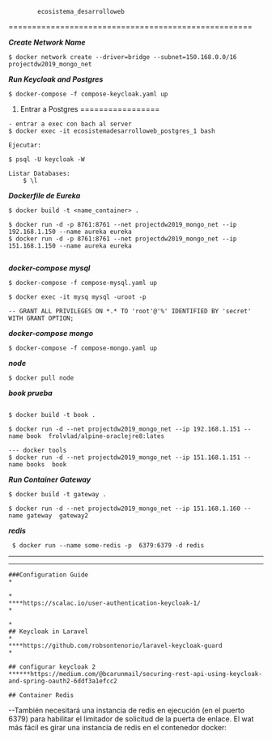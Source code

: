             ecosistema_desarrolloweb
====================================================

***Create Network Name***
```
$ docker network create --driver=bridge --subnet=150.168.0.0/16 projectdw2019_mongo_net
```

***Run Keycloak and  Postgres***
```
$ docker-compose -f compose-keycloak.yaml up
```
1. Entrar a Postgres
=================
```
- entrar a exec con bach al server
$ docker exec -it ecosistemadesarrolloweb_postgres_1 bash

Ejecutar:

$ psql -U keycloak -W

Listar Databases:
    $ \l
```

***Dockerfile de Eureka***

```
$ docker build -t <name_container> .

$ docker run -d -p 8761:8761 --net projectdw2019_mongo_net --ip 192.168.1.150 --name aureka eureka
$ docker run -d -p 8761:8761 --net projectdw2019_mongo_net --ip 151.168.1.150 --name aureka eureka


```

***docker-compose mysql***

```
$ docker-compose -f compose-mysql.yaml up

$ docker exec -it mysq mysql -uroot -p

-- GRANT ALL PRIVILEGES ON *.* TO 'root'@'%' IDENTIFIED BY 'secret' WITH GRANT OPTION;

```

***docker-compose mongo***

```
$ docker-compose -f compose-mongo.yaml up

```

***node***

```
$ docker pull node

```

***book prueba***

```

$ docker build -t book .

$ docker run -d --net projectdw2019_mongo_net --ip 192.168.1.151 --name book  frolvlad/alpine-oraclejre8:lates

--- docker tools
$ docker run -d --net projectdw2019_mongo_net --ip 151.168.1.151 --name books  book

```

***Run Container Gateway***

```
$ docker build -t gateway .

$ docker run -d --net projectdw2019_mongo_net --ip 151.168.1.160 --name gateway  gateway2

```

***redis***
```
 $ docker run --name some-redis -p  6379:6379 -d redis

 ```
*****************************************************************************************
*****************************************************************************************
```
###Configuration Guide                                                                  *
                                                                                        *
****https://scalac.io/user-authentication-keycloak-1/                                   *
                                                                                        *
## Keycloak in Laravel                                                                  *
****https://github.com/robsontenorio/laravel-keycloak-guard                             *

## configurar keycloak 2
******https://medium.com/@bcarunmail/securing-rest-api-using-keycloak-and-spring-oauth2-6ddf3a1efcc2

## Container Redis
```
--También necesitará una instancia de redis en ejecución (en el puerto 6379) para habilitar el limitador de solicitud de la puerta de enlace. El wat más fácil es girar una instancia de redis en el contenedor docker:
